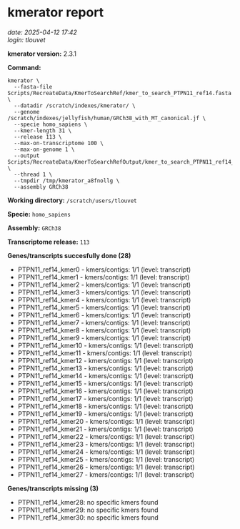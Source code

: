 # kmerator report
*date: 2025-04-12 17:42*  
*login: tlouvet*

**kmerator version:** 2.3.1

**Command:**

```
kmerator \
  --fasta-file Scripts/RecreateData/KmerToSearchRef/kmer_to_search_PTPN11_ref14.fasta \
  --datadir /scratch/indexes/kmerator/ \
  --genome /scratch/indexes/jellyfish/human/GRCh38_with_MT_canonical.jf \
  --specie homo_sapiens \
  --kmer-length 31 \
  --release 113 \
  --max-on-transcriptome 100 \
  --max-on-genome 1 \
  --output Scripts/RecreateData/KmerToSearchRefOutput/kmer_to_search_PTPN11_ref14_output \
  --thread 1 \
  --tmpdir /tmp/kmerator_a8fnollg \
  --assembly GRCh38
```

**Working directory:** `/scratch/users/tlouvet`

**Specie:** `homo_sapiens`

**Assembly:** `GRCh38`

**Transcriptome release:** `113`

**Genes/transcripts succesfully done (28)**

- PTPN11_ref14_kmer0 - kmers/contigs: 1/1 (level: transcript)
- PTPN11_ref14_kmer1 - kmers/contigs: 1/1 (level: transcript)
- PTPN11_ref14_kmer2 - kmers/contigs: 1/1 (level: transcript)
- PTPN11_ref14_kmer3 - kmers/contigs: 1/1 (level: transcript)
- PTPN11_ref14_kmer4 - kmers/contigs: 1/1 (level: transcript)
- PTPN11_ref14_kmer5 - kmers/contigs: 1/1 (level: transcript)
- PTPN11_ref14_kmer6 - kmers/contigs: 1/1 (level: transcript)
- PTPN11_ref14_kmer7 - kmers/contigs: 1/1 (level: transcript)
- PTPN11_ref14_kmer8 - kmers/contigs: 1/1 (level: transcript)
- PTPN11_ref14_kmer9 - kmers/contigs: 1/1 (level: transcript)
- PTPN11_ref14_kmer10 - kmers/contigs: 1/1 (level: transcript)
- PTPN11_ref14_kmer11 - kmers/contigs: 1/1 (level: transcript)
- PTPN11_ref14_kmer12 - kmers/contigs: 1/1 (level: transcript)
- PTPN11_ref14_kmer13 - kmers/contigs: 1/1 (level: transcript)
- PTPN11_ref14_kmer14 - kmers/contigs: 1/1 (level: transcript)
- PTPN11_ref14_kmer15 - kmers/contigs: 1/1 (level: transcript)
- PTPN11_ref14_kmer16 - kmers/contigs: 1/1 (level: transcript)
- PTPN11_ref14_kmer17 - kmers/contigs: 1/1 (level: transcript)
- PTPN11_ref14_kmer18 - kmers/contigs: 1/1 (level: transcript)
- PTPN11_ref14_kmer19 - kmers/contigs: 1/1 (level: transcript)
- PTPN11_ref14_kmer20 - kmers/contigs: 1/1 (level: transcript)
- PTPN11_ref14_kmer21 - kmers/contigs: 1/1 (level: transcript)
- PTPN11_ref14_kmer22 - kmers/contigs: 1/1 (level: transcript)
- PTPN11_ref14_kmer23 - kmers/contigs: 1/1 (level: transcript)
- PTPN11_ref14_kmer24 - kmers/contigs: 1/1 (level: transcript)
- PTPN11_ref14_kmer25 - kmers/contigs: 1/1 (level: transcript)
- PTPN11_ref14_kmer26 - kmers/contigs: 1/1 (level: transcript)
- PTPN11_ref14_kmer27 - kmers/contigs: 1/1 (level: transcript)


**Genes/transcripts missing (3)**

- PTPN11_ref14_kmer28: no specific kmers found
- PTPN11_ref14_kmer29: no specific kmers found
- PTPN11_ref14_kmer30: no specific kmers found
